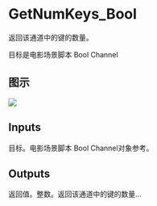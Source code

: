 # GetNumKeys_Bool

返回该通道中的键的数量。

目标是电影场景脚本 Bool Channel

## 图示

![]($-20221218-20492316.png)

## Inputs

目标。电影场景脚本 Bool Channel对象参考。  

## Outputs

返回值。整数。返回该通道中的键的数量...
